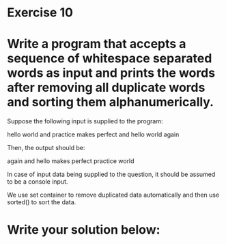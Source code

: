 # Exercise 10
# Write a program that accepts a sequence of whitespace separated words as input and prints the words after removing all duplicate words and sorting them alphanumerically.

Suppose the following input is supplied to the program:

hello world and practice makes perfect and hello world again

Then, the output should be:

again and hello makes perfect practice world



In case of input data being supplied to the question, it should be assumed to be a console input.

We use set container to remove duplicated data automatically and then use sorted() to sort the data.





# Write your solution below:

